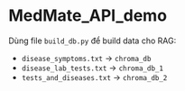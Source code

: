 
# MedMate_API_demo

Dùng file `build_db.py` để build data cho RAG:

- `disease_symptoms.txt`  →  `chroma_db`
- `disease_lab_tests.txt` →  `chroma_db_1`
- `tests_and_diseases.txt` → `chroma_db_2`

